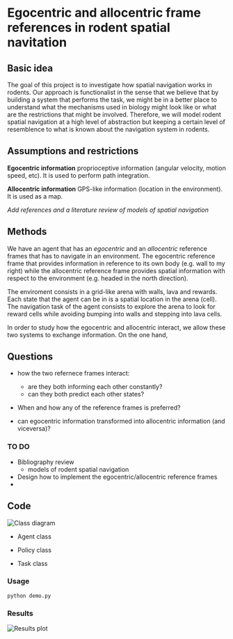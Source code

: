 

# Egocentric and allocentric frame references in rodent spatial navitation 

## Basic idea
The goal of this project is to investigate how spatial navigation works in rodents. Our approach is functionalist 
in the sense that we believe that by building a system that performs the task, we might be in a better place to 
understand what the mechanisms used in biology might look like or what are the restrictions that might be 
involved. Therefore, we will model rodent spatial navigation at a high level of abstraction but keeping a certain 
level of resemblence to what is known about the navigation system in rodents.

## Assumptions and restrictions

**Egocentric information** proprioceptive information (angular velocity, motion speed, etc). It is used to perform
path integration.


**Allocentric information** GPS-like information (location in the environment). It is used as a map.

_Add references and a literature review of models of spatial navigation_

## Methods
We have an agent that has an _egocentric_ and an _allocentric_ reference frames that has to navigate in an 
environment. The egocentric reference frame that provides information in reference to its own body 
(e.g. wall to my right) while the allocentric reference frame provides spatial information with respect to the 
environment (e.g. headed in the north direction).

The enviroment consists in a grid-like arena with walls, lava and rewards. Each state that the agent can be in
is a spatial location in the arena (cell). The navigation task of the agent consists to explore the arena to look for 
reward cells while avoiding bumping into walls and stepping into lava cells. 

In order to study how the egocentric and allocentric interact, we allow these two systems to exchange 
information. On the one hand, 


## Questions 

- how the two refernece frames interact: 
    - are they both informing each other constantly?
    - can they both predict each other states?
    
- When and how any of the reference frames is preferred?
 
- can egocentric information transformed into allocentric information (and viceversa)?

### TO DO

- Bibliography review
    - models of rodent spatial navigation
- Design how to implement the egocentric/allocentric reference frames
- 
    

## Code


![Class diagram](https://github.com/edgarbc/janus/blob/commented-version/img/class_diagram.svg)


- Agent class

- Policy class

- Task class

### Usage

```
python demo.py
```   

### Results

![Results plot](https://github.com/edgarbc/janus/blob/commented-version/img/result_normal_vs_ego_allo_01MAY2018.png)
